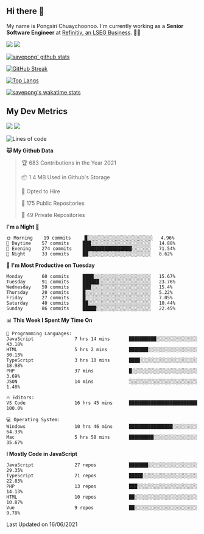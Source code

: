 ## Hi there 👋

My name is Pongsiri Chuaychoonoo. I'm currently working as a **Senior Software Engineer** at [Refinitiv, an LSEG Business](https://www.refinitiv.com). 👨‍💻

[<img src="https://img.shields.io/badge/savepong.com-%230077B5.svg?&style=for-the-badge&color=81e6d9" />](https://savepong.com)
[<img src="https://img.shields.io/badge/linkedin-%230077B5.svg?&style=for-the-badge&logo=linkedin&logoColor=white" />](https://www.linkedin.com/in/savepong)

[![savepong' github stats](https://github-readme-stats.vercel.app/api?username=savepong&show_icons=true&count_private=true&theme=gotham&hide_border=true&bg_color=00000000&text_color=768390FF)](https://savepong.com/posts/stats)

[![GitHub Streak](https://github-readme-streak-stats.herokuapp.com?user=savepong&theme=gotham&hide_border=true&background=00000000&dates=768390FF)](https://savepong.com/posts/stats)

[![Top Langs](https://github-readme-stats.vercel.app/api/top-langs/?username=savepong&layout=compact&langs_count=10&theme=gotham&hide_border=true&bg_color=00000000&text_color=768390FF)](https://savepong.com/posts/stats)

[![savepong's wakatime stats](https://github-readme-stats.vercel.app/api/wakatime?username=@savepong&layout=default&theme=gotham&hide_border=true&bg_color=00000000&text_color=768390FF)](https://savepong.com/posts/stats)

## My Dev Metrics

[![](https://komarev.com/ghpvc/?username=savepong&color=blue&label=Profile%20Views)](https://github.com/savepong)
[![](https://img.shields.io/github/followers/savepong?label=GitHub%20Followers)](https://github.com/savepong)

<!--START_SECTION:waka-->
![Lines of code](https://img.shields.io/badge/From%20Hello%20World%20I%27ve%20Written-2.4%20million%20lines%20of%20code-blue)

**🐱 My Github Data** 

> 🏆 683 Contributions in the Year 2021
 > 
> 📦 1.4 MB Used in Github's Storage 
 > 
> 💼 Opted to Hire
 > 
> 📜 175 Public Repositories 
 > 
> 🔑 49 Private Repositories  
 > 
**I'm a Night 🦉** 

```text
🌞 Morning    19 commits     █░░░░░░░░░░░░░░░░░░░░░░░░   4.96% 
🌆 Daytime    57 commits     ███░░░░░░░░░░░░░░░░░░░░░░   14.88% 
🌃 Evening    274 commits    ██████████████████░░░░░░░   71.54% 
🌙 Night      33 commits     ██░░░░░░░░░░░░░░░░░░░░░░░   8.62%

```
📅 **I'm Most Productive on Tuesday** 

```text
Monday       60 commits     ████░░░░░░░░░░░░░░░░░░░░░   15.67% 
Tuesday      91 commits     ██████░░░░░░░░░░░░░░░░░░░   23.76% 
Wednesday    59 commits     ███░░░░░░░░░░░░░░░░░░░░░░   15.4% 
Thursday     20 commits     █░░░░░░░░░░░░░░░░░░░░░░░░   5.22% 
Friday       27 commits     █░░░░░░░░░░░░░░░░░░░░░░░░   7.05% 
Saturday     40 commits     ██░░░░░░░░░░░░░░░░░░░░░░░   10.44% 
Sunday       86 commits     █████░░░░░░░░░░░░░░░░░░░░   22.45%

```


📊 **This Week I Spent My Time On** 

```text
💬 Programming Languages: 
JavaScript               7 hrs 14 mins       ██████████░░░░░░░░░░░░░░░   43.18% 
HTML                     5 hrs 2 mins        ███████░░░░░░░░░░░░░░░░░░   30.13% 
TypeScript               3 hrs 10 mins       ████░░░░░░░░░░░░░░░░░░░░░   18.98% 
PHP                      37 mins             █░░░░░░░░░░░░░░░░░░░░░░░░   3.69% 
JSON                     14 mins             ░░░░░░░░░░░░░░░░░░░░░░░░░   1.48%

🔥 Editors: 
VS Code                  16 hrs 45 mins      █████████████████████████   100.0%

💻 Operating System: 
Windows                  10 hrs 46 mins      ████████████████░░░░░░░░░   64.33% 
Mac                      5 hrs 58 mins       █████████░░░░░░░░░░░░░░░░   35.67%

```

**I Mostly Code in JavaScript** 

```text
JavaScript               27 repos            ███████░░░░░░░░░░░░░░░░░░   29.35% 
TypeScript               21 repos            █████░░░░░░░░░░░░░░░░░░░░   22.83% 
PHP                      13 repos            ███░░░░░░░░░░░░░░░░░░░░░░   14.13% 
HTML                     10 repos            ██░░░░░░░░░░░░░░░░░░░░░░░   10.87% 
Vue                      9 repos             ██░░░░░░░░░░░░░░░░░░░░░░░   9.78%

```



 Last Updated on 16/06/2021
<!--END_SECTION:waka-->

<!--
**savepong/savepong** is a ✨ _special_ ✨ repository because its `README.md` (this file) appears on your GitHub profile.

Here are some ideas to get you started:

- 🔭 I’m currently working on WebComponents and TypeScript.
- 🌱 I’m currently learning ...
- 👯 I’m looking to collaborate on ...
- 🤔 I’m looking for help with ...
- 💬 Ask me about ...
- 📫 How to reach me: ...
- 😄 Pronouns: ...
- ⚡ Fun fact: ...
-->
